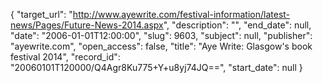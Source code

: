 {
  "target_url": "http://www.ayewrite.com/festival-information/latest-news/Pages/Future-News-2014.aspx", 
  "description": "", 
  "end_date": null, 
  "date": "2006-01-01T12:00:00", 
  "slug": 9603, 
  "subject": null, 
  "publisher": "ayewrite.com", 
  "open_access": false, 
  "title": "Aye Write: Glasgow's book festival 2014", 
  "record_id": "20060101T120000/Q4Agr8Ku775+Y+u8yj74JQ==", 
  "start_date": null
}

